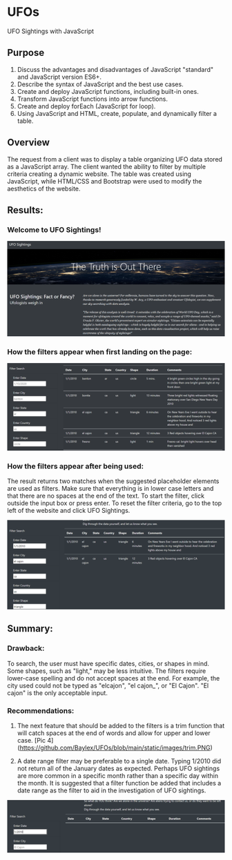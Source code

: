 # UFOs
UFO Sightings with JavaScript

## Purpose
1. Discuss the advantages and disadvantages of JavaScript "standard" and JavaScript version ES6+.
2. Describe the syntax of JavaScript and the best use cases.
3. Create and deploy JavaScript functions, including built-in ones.
4. Transform JavaScript functions into arrow functions.
5. Create and deploy forEach (JavaScript for loop).
6. Using JavaScript and HTML, create, populate, and dynamically filter a table.

## Overview 
The request from a client was to display a table organizing UFO data stored as a JavaScript array. The client wanted the ability to filter by multiple criteria creating a dynamic website.  The table was created using JavaScript, while HTML/CSS and Bootstrap were used to modify the aesthetics of the website. 

## Results:
### Welcome to UFO Sightings! 

![Pic 1](https://github.com/kimchung04/UFOs/blob/main/static/images/UFO_1.png)

### How the filters appear when first landing on the page:
![Pic 2](https://github.com/kimchung04/UFOs/blob/main/static/images/UFO_2.png)

### How the filters appear after being used: 
The result returns two matches when the suggested placeholder elements are used as filters. Make sure that everything is in lower case letters and that there are no spaces at the end of the text. To start the filter, click outside the input box or press enter. To reset the filter criteria, go to the top left of the website and click UFO Sightings.

![Pic 3](https://github.com/Baylex/UFOs/blob/main/static/images/working_filters.PNG)


## Summary: 

### Drawback:
To search, the user must have specific dates, cities, or shapes in mind. Some shapes, such as "light," may be less intuitive. The filters require lower-case spelling and do not accept spaces at the end. For example, the city used could not be typed as "elcajon", "el cajon_", or "El Cajon". "El cajon" is the only acceptable input.

### Recommendations: 
1. The next feature that should be added to the filters is a trim function that will catch spaces at the end of words and allow for upper and lower case. [Pic 4] (https://github.com/Baylex/UFOs/blob/main/static/images/trim.PNG)

2. A date range filter may be preferable to a single date. Typing 1/2010 did not return all of the January dates as expected. Perhaps UFO sightings are more common in a specific month rather than a specific day within the month. It is suggested that a filter function be added that includes a date range as the filter to aid in the investigation of UFO sightings.

![Pic 5](https://github.com/Baylex/UFOs/blob/main/static/images/date.PNG)


